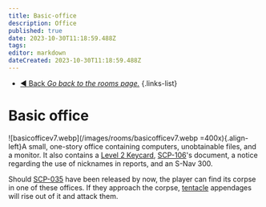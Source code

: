 ```yaml
---
title: Basic-office
description: Office
published: true
date: 2023-10-30T11:18:59.488Z
tags: 
editor: markdown
dateCreated: 2023-10-30T11:18:59.488Z
---
```


- [:arrow_backward: Back *Go back to the rooms page.*](/en/game/rooms#zones)
{.links-list}
# Basic office
![basicofficev7.webp](/images/rooms/basicofficev7.webp =400x){.align-left}A small, one-story office containing computers, unobtainable files, and a monitor. It also contains a [Level 2 Keycard](/en/game/items/Keycards#level-2-keycard), [SCP-106](/en/game/scps/106)'s document, a notice regarding the use of nicknames in reports, and an S-Nav 300.

Should [SCP-035](/en/game/scps/035) have been released by now, the player can find its corpse in one of these offices. If they approach the corpse, [tentacle](/en/game/scps/035) appendages will rise out of it and attack them.
